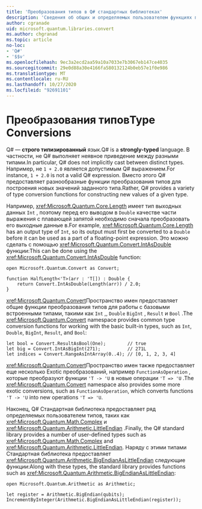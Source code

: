 ```yaml
---
title: 'Преобразования типов в Q# стандартных библиотеках'
description: 'Сведения об общих и определяемых пользователем функциях преобразования типов в Q# стандартных библиотеках.'
author: cgranade
uid: microsoft.quantum.libraries.convert
ms.author: chgranad
ms.topic: article
no-loc:
- 'Q#'
- '$$v'
ms.openlocfilehash: 9ec3a2ecd2aa59a10a7033e7b3067eb147ce4035
ms.sourcegitcommit: 29e0d88a30e4166fa580132124b0eb57e1f0e986
ms.translationtype: MT
ms.contentlocale: ru-RU
ms.lasthandoff: 10/27/2020
ms.locfileid: "92691101"
---
```

# <a name="type-conversions"></a><span data-ttu-id="5d3f9-103">Преобразования типов</span><span class="sxs-lookup"><span data-stu-id="5d3f9-103">Type Conversions</span></span> #

<span data-ttu-id="5d3f9-104">Q# — **строго типизированный** язык.</span><span class="sxs-lookup"><span data-stu-id="5d3f9-104">Q# is a **strongly-typed** language.</span></span>
<span data-ttu-id="5d3f9-105">В частности, не Q# выполняет неявное приведение между разными типами.</span><span class="sxs-lookup"><span data-stu-id="5d3f9-105">In particular, Q# does not implicitly cast between distinct types.</span></span> <span data-ttu-id="5d3f9-106">Например, не `1 + 2.0` является допустимым Q# выражением.</span><span class="sxs-lookup"><span data-stu-id="5d3f9-106">For instance, `1 + 2.0` is not a valid Q# expression.</span></span>
<span data-ttu-id="5d3f9-107">Вместо этого Q# предоставляет разнообразные функции преобразования типов для построения новых значений заданного типа.</span><span class="sxs-lookup"><span data-stu-id="5d3f9-107">Rather, Q# provides a variety of type conversion functions for constructing new values of a given type.</span></span>

<span data-ttu-id="5d3f9-108">Например, <xref:Microsoft.Quantum.Core.Length> имеет тип выходных данных `Int` , поэтому перед его выводом в `Double` качестве части выражения с плавающей запятой необходимо сначала преобразовать его выходные данные в.</span><span class="sxs-lookup"><span data-stu-id="5d3f9-108">For example, <xref:Microsoft.Quantum.Core.Length> has an output type of `Int`, so its output must first be converted to a `Double` before it can be used as a part of a floating-point expression.</span></span>
<span data-ttu-id="5d3f9-109">Это можно сделать с помощью <xref:Microsoft.Quantum.Convert.IntAsDouble> функции:</span><span class="sxs-lookup"><span data-stu-id="5d3f9-109">This can be done using the <xref:Microsoft.Quantum.Convert.IntAsDouble> function:</span></span>

```qsharp
open Microsoft.Quantum.Convert as Convert;

function HalfLength<'T>(arr : 'T[]) : Double {
    return Convert.IntAsDouble(Length(arr)) / 2.0;
}
```

<span data-ttu-id="5d3f9-110"><xref:Microsoft.Quantum.Convert>Пространство имен предоставляет общие функции преобразования типов для работы с базовыми встроенными типами, такими как `Int` ,, `Double` `BigInt` , `Result` и `Bool` .</span><span class="sxs-lookup"><span data-stu-id="5d3f9-110">The <xref:Microsoft.Quantum.Convert> namespace provides common type conversion functions for working with the basic built-in types, such as `Int`, `Double`, `BigInt`, `Result`, and `Bool`:</span></span>

```qsharp
let bool = Convert.ResultAsBool(One);        // true
let big = Convert.IntAsBigInt(271);          // 271L
let indices = Convert.RangeAsIntArray(0..4); // [0, 1, 2, 3, 4]
```

<span data-ttu-id="5d3f9-111"><xref:Microsoft.Quantum.Convert>Пространство имен также предоставляет еще несколько Exotic преобразований, например `FunctionAsOperation` , которые преобразуют функции `'T -> 'U` в новые операции `'T => 'U` .</span><span class="sxs-lookup"><span data-stu-id="5d3f9-111">The <xref:Microsoft.Quantum.Convert> namespace also provides some more exotic conversions, such as `FunctionAsOperation`, which converts functions `'T -> 'U` into new operations `'T => 'U`.</span></span>

<span data-ttu-id="5d3f9-112">Наконец, Q# Стандартная библиотека предоставляет ряд определяемых пользователем типов, таких как <xref:Microsoft.Quantum.Math.Complex> и <xref:Microsoft.Quantum.Arithmetic.LittleEndian> .</span><span class="sxs-lookup"><span data-stu-id="5d3f9-112">Finally, the Q# standard library provides a number of user-defined types such as <xref:Microsoft.Quantum.Math.Complex> and <xref:Microsoft.Quantum.Arithmetic.LittleEndian>.</span></span>
<span data-ttu-id="5d3f9-113">Наряду с этими типами Стандартная библиотека предоставляет <xref:Microsoft.Quantum.Arithmetic.BigEndianAsLittleEndian> следующие функции:</span><span class="sxs-lookup"><span data-stu-id="5d3f9-113">Along with these types, the standard library provides functions such as <xref:Microsoft.Quantum.Arithmetic.BigEndianAsLittleEndian>:</span></span>

```Q#
open Microsoft.Quantum.Arithmetic as Arithmetic;

let register = Arithmetic.BigEndian(qubits);
IncrementByInteger(Arithmetic.BigEndianAsLittleEndian(register));
```
